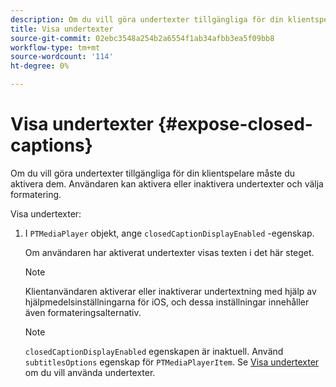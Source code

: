 ```yaml
---
description: Om du vill göra undertexter tillgängliga för din klientspelare måste du aktivera dem. Användaren kan aktivera eller inaktivera undertexter och välja formatering.
title: Visa undertexter
source-git-commit: 02ebc3548a254b2a6554f1ab34afbb3ea5f09bb8
workflow-type: tm+mt
source-wordcount: '114'
ht-degree: 0%

---
```


# Visa undertexter {#expose-closed-captions}

Om du vill göra undertexter tillgängliga för din klientspelare måste du aktivera dem. Användaren kan aktivera eller inaktivera undertexter och välja formatering.

Visa undertexter:

1. I `PTMediaPlayer` objekt, ange `closedCaptionDisplayEnabled` -egenskap.

   Om användaren har aktiverat undertexter visas texten i det här steget.

   >[!NOTE]
   >
   >Klientanvändaren aktiverar eller inaktiverar undertextning med hjälp av hjälpmedelsinställningarna för iOS, och dessa inställningar innehåller även formateringsalternativ.

   >[!NOTE]
   >
   >`closedCaptionDisplayEnabled` egenskapen är inaktuell. Använd `subtitlesOptions` egenskap för `PTMediaPlayerItem`. Se [Visa undertexter](../../tvsdk-1.4-for-ios/c-psdk-ios-1.4-closed-captioning-and-subtitles-ios/t-psdk-ios-1.4-subtitles-exposing-ios.md) om du vill använda undertexter.
